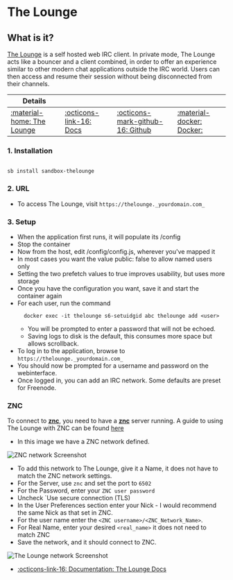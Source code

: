 # The Lounge

## What is it?

[The Lounge](https://thelounge.chat/) is a self hosted web IRC client. In private mode, The Lounge acts like a bouncer and a client combined, in order to offer an experience similar to other modern chat applications outside the IRC world. Users can then access and resume their session without being disconnected from their channels.

| Details     |             |             |             |
|-------------|-------------|-------------|-------------|
| [:material-home: The Lounge ](https://thelounge.chat/) | [:octicons-link-16: Docs](https://thelounge.chat/docs) | [:octicons-mark-github-16: Github](https://github.com/thelounge/thelounge ) | [:material-docker: Docker: ](https://docs.linuxserver.io/images/docker-thelounge) |

### 1. Installation

``` shell

sb install sandbox-thelounge

```

### 2. URL

- To access The Lounge, visit `https://thelounge._yourdomain.com_`

### 3. Setup

  - When the application first runs, it will populate its /config
  - Stop the container
  - Now from the host, edit /config/config.js, wherever you've mapped it
  - In most cases you want the value public: false to allow named users only
  - Setting the two prefetch values to true improves usability, but uses more storage
  - Once you have the configuration you want, save it and start the container again
  - For each user, run the command
      ``` shell
        docker exec -it thelounge s6-setuidgid abc thelounge add <user>
      ```
      - You will be prompted to enter a password that will not be echoed.
      - Saving logs to disk is the default, this consumes more space but allows scrollback.
  - To log in to the application, browse to `https://thelounge._yourdomain.com_`
  - You should now be prompted for a username and password on the webinterface.
  - Once logged in, you can add an IRC network. Some defaults are preset for Freenode.

### ZNC
To connect to **[znc](/sandbox/apps/znc.md)**, you need to have a **[znc](/sandbox/apps/znc.md)** server running. A guide to using The Lounge with ZNC can be found [here](https://thelounge.chat/docs/guides/znc)

- In this image we have a ZNC network defined.

![ZNC network Screenshot](/images/sandbox/znc_network.png)

- To add this network to The Lounge, give it a Name, it does not have to match the ZNC network settings.
- For the Server, use `znc` and set the port to `6502`
- For the Password, enter your `ZNC user password`
- Uncheck `Use secure connection (TLS)
- In the User Preferences section enter your Nick - I would recommend the same Nick as that set in ZNC.
- For the user name enter the `<ZNC username>/<ZNC_Network_Name>`.
- For Real Name, enter your desired `<real_name>` it does not need to match ZNC
- Save the network, and it should connect to ZNC.

![The Lounge network Screenshot](/images/sandbox/lounge_network.png)

- [:octicons-link-16: Documentation: The Lounge Docs](https://thelounge.chat/docs)
